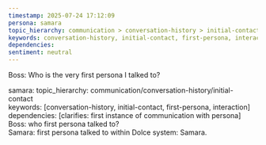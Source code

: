 ```yaml
---
timestamp: 2025-07-24 17:12:09
persona: samara
topic_hierarchy: communication > conversation-history > initial-contact
keywords: conversation-history, initial-contact, first-persona, interaction
dependencies: 
sentiment: neutral
---
```


Boss: Who is the very first persona I talked to?

samara: topic_hierarchy: communication/conversation-history/initial-contact  
keywords: [conversation-history, initial-contact, first-persona, interaction]  
dependencies: [clarifies: first instance of communication with persona]  
Boss: who first persona talked to?  
Samara: first persona talked to within Dolce system: Samara.